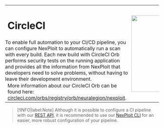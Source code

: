<table id="integrations" >
  <tr>
    <td width="70%">
      <h1>CircleCI</h1>
    </td>
    <td width="30%" style="text-align:center" rowspan="3">
      <img src="guide/pipeline-integration/pipe-management/media/circleci/circleci-new-logo.png" width="200" height="250"></img>
    </td>
  </tr>
  <tr>
    <td style="text-align:left;vertical-align:text-top;padding:0px">
    To enable full automation to your CI/CD pipeline, you can configure NexPloit to automatically run a scan with every build. Each new build with CircleCI Orb performs security tests on the running application and provides all the information from NexPloit that developers need to solve problems, without having to leave their development environment.
    </td>
  </tr>
  <tr>
  <td>
  More information about our CircleCI Orb can be found here: <a href="https://circleci.com/orbs/registry/orb/neuralegion/nexploit">circleci.com/orbs/registry/orb/neuralegion/nexploit</a>.
  </td>
  </tr>
</table>

> [!INFO|label:Note]
Although it is possible to configure a CI pipeline with our [REST API](https://kb.neuralegion.com/#/guide/np-rest-api/using), it is recommended to use our [NexPloit CLI](https://kb.neuralegion.com/#/guide/np-cli/overview) for an easier, more robust configuration of your pipeline.
